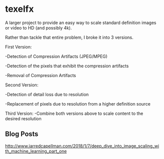 # texelfx

A larger project to provide an easy way to scale standard definition images or video to HD (and possibly 4k).

Rather than tackle that entire problem, I broke it into 3 versions.

First Version:

-Detection of Compression Artifacts (JPEG/MPEG)

-Detection of the pixels that exhibit the compression artifacts

-Removal of Compression Artifacts

Second Version:

-Detection of detail loss due to resolution

-Replacement of pixels due to resolution from a higher definition source

Third Version:
-Combine both versions above to scale content to the desired resolution

## Blog Posts
http://www.jarredcapellman.com/2018/1/7/deep_dive_into_image_scaling_with_machine_learning_part_one
